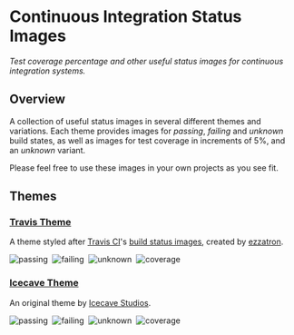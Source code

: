# Continuous Integration Status Images

*Test coverage percentage and other useful status images for continuous integration systems.*

## Overview

A collection of useful status images in several different themes and variations. Each theme provides images for *passing*, *failing* and *unknown* build states,
as well as images for test coverage in increments of 5%, and an *unknown* variant.

Please feel free to use these images in your own projects as you see fit.

## Themes

### [Travis Theme](https://github.com/ezzatron/ci-status-images/tree/master/img/travis)

A theme styled after [Travis CI](https://travis-ci.org/)'s
[build status images](https://github.com/travis-ci/travis-ci/tree/master/public/images/result),
created by [ezzatron](https://github.com/ezzatron).

![passing](https://raw.github.com/ezzatron/ci-status-images/master/img/travis/variable-width/build-status/build-status-passing.png)&nbsp;
![failing](https://raw.github.com/ezzatron/ci-status-images/master/img/travis/variable-width/build-status/build-status-failing.png)&nbsp;
![unknown](https://raw.github.com/ezzatron/ci-status-images/master/img/travis/variable-width/build-status/build-status-unknown.png)&nbsp;
![coverage](https://raw.github.com/ezzatron/ci-status-images/master/img/travis/variable-width/test-coverage/test-coverage-100.png)

### [Icecave Theme](https://github.com/ezzatron/ci-status-images/tree/master/img/icecave)

An original theme by [Icecave Studios](http://icecave.com.au).

![passing](https://raw.github.com/ezzatron/ci-status-images/master/img/icecave/fixed-width/build-status/build-status-passing.png)&nbsp;
![failing](https://raw.github.com/ezzatron/ci-status-images/master/img/icecave/fixed-width/build-status/build-status-failing.png)&nbsp;
![unknown](https://raw.github.com/ezzatron/ci-status-images/master/img/icecave/fixed-width/build-status/build-status-unknown.png)&nbsp;
![coverage](https://raw.github.com/ezzatron/ci-status-images/master/img/icecave/fixed-width/test-coverage/test-coverage-100.png)
